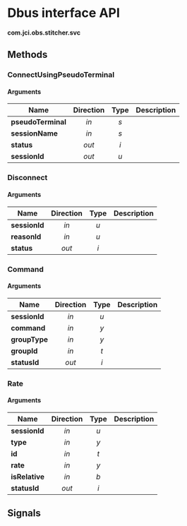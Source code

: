 
# Dbus interface API

**com.jci.obs.stitcher.svc**


## Methods

### ConnectUsingPseudoTerminal



#### Arguments

| Name | Direction | Type | Description |
| --- | :---: | :---: | --- |
| **pseudoTerminal** | *in* | *s* |  |
| **sessionName** | *in* | *s* |  |
| **status** | *out* | *i* |  |
| **sessionId** | *out* | *u* |  |


### Disconnect



#### Arguments

| Name | Direction | Type | Description |
| --- | :---: | :---: | --- |
| **sessionId** | *in* | *u* |  |
| **reasonId** | *in* | *u* |  |
| **status** | *out* | *i* |  |


### Command



#### Arguments

| Name | Direction | Type | Description |
| --- | :---: | :---: | --- |
| **sessionId** | *in* | *u* |  |
| **command** | *in* | *y* |  |
| **groupType** | *in* | *y* |  |
| **groupId** | *in* | *t* |  |
| **statusId** | *out* | *i* |  |


### Rate



#### Arguments

| Name | Direction | Type | Description |
| --- | :---: | :---: | --- |
| **sessionId** | *in* | *u* |  |
| **type** | *in* | *y* |  |
| **id** | *in* | *t* |  |
| **rate** | *in* | *y* |  |
| **isRelative** | *in* | *b* |  |
| **statusId** | *out* | *i* |  |



## Signals
